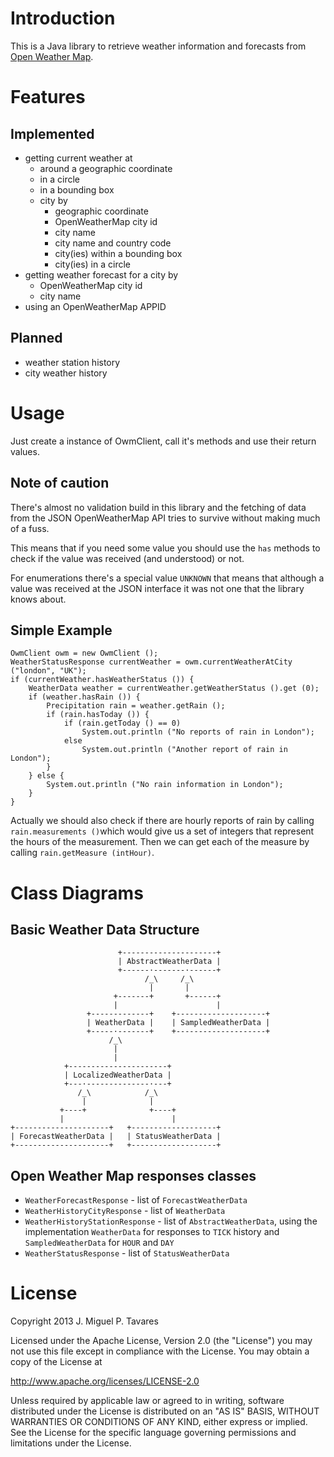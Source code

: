 # Introduction
This is a Java library to retrieve weather information and forecasts from [Open Weather Map](http://http://openweathermap.org/).

# Features

## Implemented

+ getting current weather at
	+ around a geographic coordinate
	+ in a circle
	+ in a bounding box
	+ city by
	  + geographic coordinate
	  + OpenWeatherMap city id
	  + city name
	  + city name and country code
	  + city(ies) within a bounding box
	  + city(ies) in a circle
+ getting weather forecast for a city by
	+ OpenWeatherMap city id
	+ city name
+ using an OpenWeatherMap APPID

## Planned

+ weather station history
+ city weather history

# Usage

Just create a instance of OwmClient, call it's methods and use their return values.

## Note of caution
There's almost no validation build in this library and the fetching of data from the JSON OpenWeatherMap API tries to survive without making much of a fuss.

This means that if you need some value you should use the `has` methods to check if the value was received (and understood) or not.

For enumerations there's a special value `UNKNOWN` that means that although a value was received at the JSON interface it was not one that the library knows about.

## Simple Example

	OwmClient owm = new OwmClient ();
	WeatherStatusResponse currentWeather = owm.currentWeatherAtCity ("london", "UK");
	if (currentWeather.hasWeatherStatus ()) {
		WeatherData weather = currentWeather.getWeatherStatus ().get (0);
		if (weather.hasRain ()) {
			Precipitation rain = weather.getRain ();
			if (rain.hasToday ()) {
				if (rain.getToday () == 0)
					System.out.println ("No reports of rain in London");
				else
					System.out.println ("Another report of rain in London");
			}
		} else {
			System.out.println ("No rain information in London");
		}
	}

Actually we should also check if there are hourly reports of rain by calling `rain.measurements ()`which would give us a set of integers that represent the hours of the measurement. Then we can get each of the measure by calling `rain.getMeasure (intHour)`.

# Class Diagrams
## Basic Weather Data Structure

	                        +---------------------+
	                        | AbstractWeatherData |
	                        +------·-------·------+
				                  /_\     /_\
						           |       |
				           +-------+       +------+
			               |                      |
	                 +-------------+    +--------------------+
	                 | WeatherData |    | SampledWeatherData |
	                 +-----·-------+    +--------------------+
	                      /_\
                           |
                           |
	            +----------------------+
	            | LocalizedWeatherData |
	            +---·--------------·---+
                   /_\            /_\
				    |              |
               +----+              +----+
	           |                        |
	+---------------------+   +-------------------+
	| ForecastWeatherData |   | StatusWeatherData |
	+---------------------+   +-------------------+

## Open Weather Map responses classes

+ `WeatherForecastResponse` - list of `ForecastWeatherData`
+ `WeatherHistoryCityResponse` - list of `WeatherData`
+ `WeatherHistoryStationResponse` - list of `AbstractWeatherData`, using the implementation `WeatherData` for responses to `TICK` history and `SampledWeatherData` for `HOUR` and `DAY`
+ `WeatherStatusResponse` - list of `StatusWeatherData`

# License												
Copyright 2013 J. Miguel P. Tavares

Licensed under the Apache License, Version 2.0 (the "License")
you may not use this file except in compliance with the License.
You may obtain a copy of the License at

   http://www.apache.org/licenses/LICENSE-2.0

Unless required by applicable law or agreed to in writing, software
distributed under the License is distributed on an "AS IS" BASIS,
WITHOUT WARRANTIES OR CONDITIONS OF ANY KIND, either express or implied.
See the License for the specific language governing permissions and
limitations under the License.
